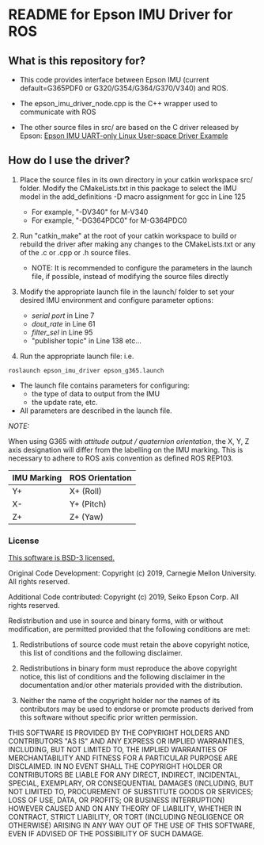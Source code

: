 # README for Epson IMU Driver for ROS

## What is this repository for?

* This code provides interface between Epson IMU (current default=G365PDF0 or G320/G354/G364/G370/V340) and ROS.

* The epson_imu_driver_node.cpp is the C++ wrapper used to communicate with ROS

* The other source files in src/ are based on the C driver released by Epson:
  [Epson IMU UART-only Linux User-space Driver Example](https://vdc.epson.com/imu-products/imu-inertial-measurement-units)

## How do I use the driver?

1. Place the source files in its own directory in your catkin workspace src/ folder.
   Modify the CMakeLists.txt in this package to select the IMU model in the add_definitions -D macro assignment for gcc in Line 125
   - For example, "-DV340" for M-V340 
   - For example, "-DG364PDC0" for M-G364PDC0
   
2. Run "catkin_make" at the root of your catkin workspace to build or rebuild the driver after making any changes to
   the CMakeLists.txt or any of the .c or .cpp or .h source files.
   - NOTE: It is recommended to configure the parameters in the launch file, if possible, instead of modifying the source files directly

3. Modify the appropriate launch file in the launch/ folder to set your desired IMU environment and configure parameter options:
   - *serial port* in Line 7
   - *dout_rate* in Line 61
   - *filter_sel* in Line 95
   - "publisher topic" in Line 138 etc...

4. Run the appropriate launch file:
   i.e.
```   
roslaunch epson_imu_driver epson_g365.launch
```
   - The launch file contains parameters for configuring:
     - the type of data to output from the IMU
     - the update rate, etc. 
   - All parameters are described in the launch file.

*NOTE:*

When using G365 with *attitude output / quaternion orientation*, the X, Y, Z axis designation will differ from the labelling on the IMU marking.
This is necessary to adhere to ROS axis convention as defined ROS REP103.

IMU Marking   | ROS Orientation
------------- | ---------------
Y+            | X+ (Roll)
X-            | Y+ (Pitch)
Z+            | Z+ (Yaw)


### License ###
[This software is BSD-3 licensed.](http://opensource.org/licenses/BSD-3-Clause)

Original Code Development:
Copyright (c) 2019, Carnegie Mellon University. All rights reserved.

Additional Code contributed:
Copyright (c) 2019, Seiko Epson Corp. All rights reserved.

Redistribution and use in source and binary forms, with or without modification, are permitted provided that the following conditions are met:

1. Redistributions of source code must retain the above copyright notice, this list of conditions and the following disclaimer.

2. Redistributions in binary form must reproduce the above copyright notice, this list of conditions and the following disclaimer in the documentation and/or other materials provided with the distribution.

3. Neither the name of the copyright holder nor the names of its contributors may be used to endorse or promote products derived from this software without specific prior written permission.

THIS SOFTWARE IS PROVIDED BY THE COPYRIGHT HOLDERS AND CONTRIBUTORS "AS IS" AND ANY EXPRESS OR IMPLIED WARRANTIES, INCLUDING, BUT NOT LIMITED TO, THE IMPLIED WARRANTIES OF MERCHANTABILITY AND FITNESS FOR A PARTICULAR PURPOSE ARE DISCLAIMED. IN NO EVENT SHALL THE COPYRIGHT HOLDER OR CONTRIBUTORS BE LIABLE FOR ANY DIRECT, INDIRECT, INCIDENTAL, SPECIAL, EXEMPLARY, OR CONSEQUENTIAL DAMAGES (INCLUDING, BUT NOT LIMITED TO, PROCUREMENT OF SUBSTITUTE GOODS OR SERVICES; LOSS OF USE, DATA, OR PROFITS; OR BUSINESS INTERRUPTION) HOWEVER CAUSED AND ON ANY THEORY OF LIABILITY, WHETHER IN CONTRACT, STRICT LIABILITY, OR TORT (INCLUDING NEGLIGENCE OR OTHERWISE) ARISING IN ANY WAY OUT OF THE USE OF THIS SOFTWARE, EVEN IF ADVISED OF THE POSSIBILITY OF SUCH DAMAGE.